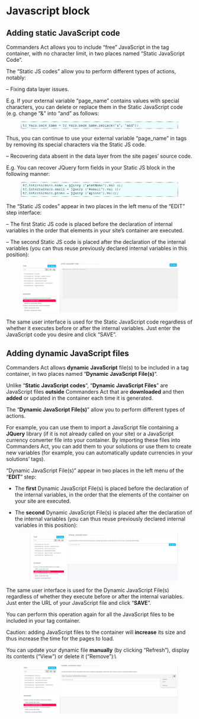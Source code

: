 # Javascript block

## Adding static JavaScript code

Commanders Act allows you to include “free” JavaScript in the tag container, with no character limit, in two places named “Static JavaScript Code”.

The “Static JS codes” allow you to perform different types of actions, notably:

–  Fixing data layer issues.

E.g. If your external variable “page\_name” contains values with special characters, you can delete or replace them in the Static JavaScript code (e.g. change “&” into “and” as follows:

<figure><img src="../../../../../../.gitbook/assets/image (39).png" alt=""><figcaption></figcaption></figure>

Thus, you can continue to use your external variable “page\_name” in tags by removing its special characters via the Static JS code.

– Recovering data absent in the data layer from the site pages’ source code.

E.g. You can recover JQuery form fields in your Static JS block in the following manner:

<figure><img src="../../../../../../.gitbook/assets/image (91).png" alt=""><figcaption></figcaption></figure>

The “Static JS codes” appear in two places in the left menu of the “EDIT” step interface:

–  The first Static JS code is placed before the declaration of internal variables in the order that elements in your site’s container are executed.

–  The second Static JS code is placed after the declaration of the internal variables (you can thus reuse previously declared internal variables in this position):

<figure><img src="../../../../../../.gitbook/assets/image (2) (1).png" alt=""><figcaption></figcaption></figure>

The same user interface is used for the Static JavaScript code regardless of whether it executes before or after the internal variables. Just enter the JavaScript code you desire and click “SAVE”.

## Adding dynamic JavaScript files

Commanders Act allows **dynamic** **JavaScript** file(s) to be included in a tag container, in two places named “**Dynamic** **JavaScript** **File(s)**“.

Unlike “**Static** **JavaScript** **codes**“, “**Dynamic** **JavaScript Files**” are JavaScript files **outside** Commanders Act that are **downloaded** and then **added** or updated in the  container each time it is generated.

The “**Dynamic JavaScript File(s)**” allow you to perform different types of actions.

For example, you can use them to import a JavaScript file containing a **JQuery** library (if it is not already called on your site) or a JavaScript currency converter file into your container. By importing these files into Commanders Act, you can add them to your solutions or use them to create new variables (for example, you can automatically update currencies in your solutions’ tags).

“Dynamic JavaScript File(s)” appear in two places in the left menu of the “**EDIT**” step:

* The **first** Dynamic JavaScript File(s) is placed before the declaration of the internal variables, in the order that the elements of the container on your site are executed.
*   The **second** Dynamic JavaScript File(s) is placed after the declaration of the internal variables (you can thus reuse previously declared internal variables in this position):

    <figure><img src="../../../../../../.gitbook/assets/image (45).png" alt=""><figcaption></figcaption></figure>

The same user interface is used for the Dynamic JavaScript File(s) regardless of whether they execute before or after the internal variables. Just enter the URL of your JavaScript file and click “**SAVE**”.

You can perform this operation again for all the JavaScript files to be included in your tag container.

Caution: adding JavaScript files to the container will **increase** its size and thus increase the time for the pages to load.

You can update your dynamic file **manually** (by clicking “Refresh”), display its contents (“View”) or delete it (“Remove”):\


<figure><img src="../../../../../../.gitbook/assets/image (62).png" alt=""><figcaption></figcaption></figure>

